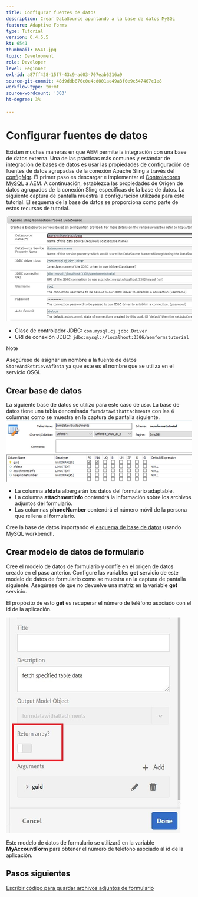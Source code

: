 ```yaml
---
title: Configurar fuentes de datos
description: Crear DataSource apuntando a la base de datos MySQL
feature: Adaptive Forms
type: Tutorial
version: 6.4,6.5
kt: 6541
thumbnail: 6541.jpg
topic: Development
role: Developer
level: Beginner
exl-id: a87ff428-15f7-43c9-ad03-707eab6216a9
source-git-commit: 48d9ddb870c0e4cd001ae49a3f0e9c547407c1e8
workflow-type: tm+mt
source-wordcount: '303'
ht-degree: 3%

---
```


# Configurar fuentes de datos

Existen muchas maneras en que AEM permite la integración con una base de datos externa. Una de las prácticas más comunes y estándar de integración de bases de datos es usar las propiedades de configuración de fuentes de datos agrupadas de la conexión Apache Sling a través del [configMgr](http://localhost:4502/system/console/configMgr).
El primer paso es descargar e implementar el [Controladores MySQL](https://mvnrepository.com/artifact/mysql/mysql-connector-java) a AEM.
A continuación, establezca las propiedades de Origen de datos agrupados de la conexión Sling específicas de la base de datos. La siguiente captura de pantalla muestra la configuración utilizada para este tutorial. El esquema de la base de datos se proporciona como parte de estos recursos de tutorial.

![fuente de datos](assets/data-source.JPG)


* Clase de controlador JDBC: `com.mysql.cj.jdbc.Driver`
* URI de conexión JDBC: `jdbc:mysql://localhost:3306/aemformstutorial`

>[!NOTE]
>Asegúrese de asignar un nombre a la fuente de datos `StoreAndRetrieveAfData` ya que este es el nombre que se utiliza en el servicio OSGi.


## Crear base de datos


La siguiente base de datos se utilizó para este caso de uso. La base de datos tiene una tabla denominada `formdatawithattachments` con las 4 columnas como se muestra en la captura de pantalla siguiente.
![data-base](assets/table-schema.JPG)

* La columna **afdata** albergarán los datos del formulario adaptable.
* La columna **attachmentInfo** contendrá la información sobre los archivos adjuntos del formulario.
* Las columnas **phoneNumber** contendrá el número móvil de la persona que rellena el formulario.

Cree la base de datos importando el [esquema de base de datos](assets/data-base-schema.sql)
usando MySQL workbench.

## Crear modelo de datos de formulario

Cree el modelo de datos de formulario y confíe en el origen de datos creado en el paso anterior.
Configure las variables **get** servicio de este modelo de datos de formulario como se muestra en la captura de pantalla siguiente.
Asegúrese de que no devuelve una matriz en la variable **get** servicio.

El propósito de esto **get** es recuperar el número de teléfono asociado con el id de la aplicación.

![get-service](assets/get-service.JPG)

Este modelo de datos de formulario se utilizará en la variable **MyAccountForm** para obtener el número de teléfono asociado al id de la aplicación.

## Pasos siguientes

[Escribir código para guardar archivos adjuntos de formulario](./store-form-attachments.md)
